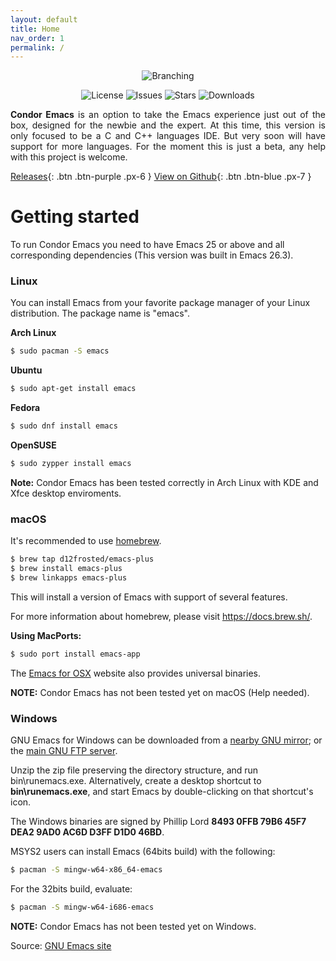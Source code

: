 ```yaml
---
layout: default
title: Home
nav_order: 1
permalink: /
---
```

<p align="center">
<img src="https://i.ibb.co/L110Zfg/Condor-Emacs.png" alt="Branching">
</p>


<p align="center">
  <img src="https://img.shields.io/github/license/apemangr/Condor-Emacs" alt="License" title="" />
  <img src="https://img.shields.io/github/issues/apemangr/Condor-Emacs" alt="Issues" title="" />  
  <img src="https://img.shields.io/github/stars/apemangr/Condor-Emacs" alt="Stars" title="" /> 
  <img src="https://img.shields.io/github/downloads/apemangr/Condor-Emacs/v1.0-beta/total" alt="Downloads" title="" />
</p>

<p align="justify">
  <b>Condor Emacs</b> is an option to take the Emacs experience just out of the box, designed for the newbie and the expert.
 At this time, this version is only focused to be a C and C++ languages IDE. But very soon will have support for more languages.
  For the moment this is just a beta, any help with this project is welcome.
</p>



[Releases](https://github.com/apemangr/Condor-Emacs/releases){: .btn .btn-purple .px-6 }
[View on Github](https://github.com/apemangr/Condor-Emacs){: .btn .btn-blue .px-7 }

# Getting started
To run Condor Emacs you need to have Emacs 25 or above and all corresponding dependencies (This version was built in Emacs 26.3).

### Linux

You can install Emacs from your favorite package manager of your Linux distribution. The package name is "emacs".

**Arch Linux**
```sh
$ sudo pacman -S emacs
```
**Ubuntu**
```sh
$ sudo apt-get install emacs
```
**Fedora**
```sh
$ sudo dnf install emacs
```
**OpenSUSE**
```sh
$ sudo zypper install emacs
```
**Note:** Condor Emacs has been tested correctly in Arch Linux with KDE and Xfce desktop enviroments.

### macOS

It's recommended to use [homebrew](https://brew.sh/).
```sh
$ brew tap d12frosted/emacs-plus
$ brew install emacs-plus
$ brew linkapps emacs-plus
```
This will install a version of Emacs with support of several features.

For more information about homebrew, please visit https://docs.brew.sh/.

**Using MacPorts:**

```sh
$ sudo port install emacs-app
```

The [Emacs for OSX](https://emacsformacosx.com/) website also provides universal binaries.

**NOTE:** Condor Emacs has not been tested yet on macOS (Help needed).

### Windows

GNU Emacs for Windows can be downloaded from a [nearby GNU mirror](http://espejito.fder.edu.uy/gnu/emacs/windows/); or the [main GNU FTP server](http://ftp.gnu.org/gnu/emacs/windows/).

Unzip the zip file preserving the directory structure, and run bin\runemacs.exe. Alternatively, create a desktop shortcut to **bin\runemacs.exe**, and start Emacs by double-clicking on that shortcut's icon.

The Windows binaries are signed by Phillip Lord **8493 0FFB 79B6 45F7 DEA2 9AD0 AC6D D3FF D1D0 46BD**.

MSYS2 users can install Emacs (64bits build) with the following:

```sh
$ pacman -S mingw-w64-x86_64-emacs
```
For the 32bits build, evaluate:

```sh
$ pacman -S mingw-w64-i686-emacs
```

**NOTE:** Condor Emacs has not been tested yet on Windows.

Source: [GNU Emacs site](https://www.gnu.org/software/emacs/download.html#windows)

